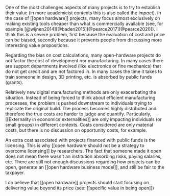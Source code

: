 One of the most challenges aspects of many projects is to try to establish their value (in more academicist contexts this is also called the *impact*). In the case of  [[open hardware]] projects, many focus almost exclusively on making existing tools cheaper than what is commercially available (see, for example [@wijnen2014][@baden2015][@pearce2017][@pearce2020]). I think this is a severe problem, first because the evaluation of cost and price can be biased, secondly because it prevents people from discussing more interesting value propositions.  

Regarding the bias on cost calculations, many open-hardware projects do not factor the cost of development nor manufacturing. In many cases there are support departments involved (like electronics or fine mechanics) that do not get credit and are not factored in. In many cases the time it takes to train someone in design, 3D printing, etc. is absorbed by public funds (grants). 

Relatively new digital manufacturing methods are only exacerbating the situation. Instead of being forced to think about efficient manufacturing processes, the problem is pushed downstream to individuals trying to replicate the original build. The process becomes highly distributed and therefore the true costs are harder to judge and quantify. Particularly, [[Externality in economics|externalities]] are only impacting individuals (or small groups) in different contexts. Costs considered are only material costs, but there is no discussion on opportunity costs, for example. 

An extra cost associated with projects financed with public funds is the licensing. This is why [[open hardware should not be a strategy to overcome licensing]] by researchers. The fact that someone made it open does not mean there wasn't an institution absorbing risks, paying salaries, etc. There are still not enough discussions regarding how projects can be open, generate an [[open hardware business model]], and still be fair to the taxpayer. 

I do believe that [[open hardware]] projects should start focusing on delivering value beyond its price (see: [[specific value in being open]])